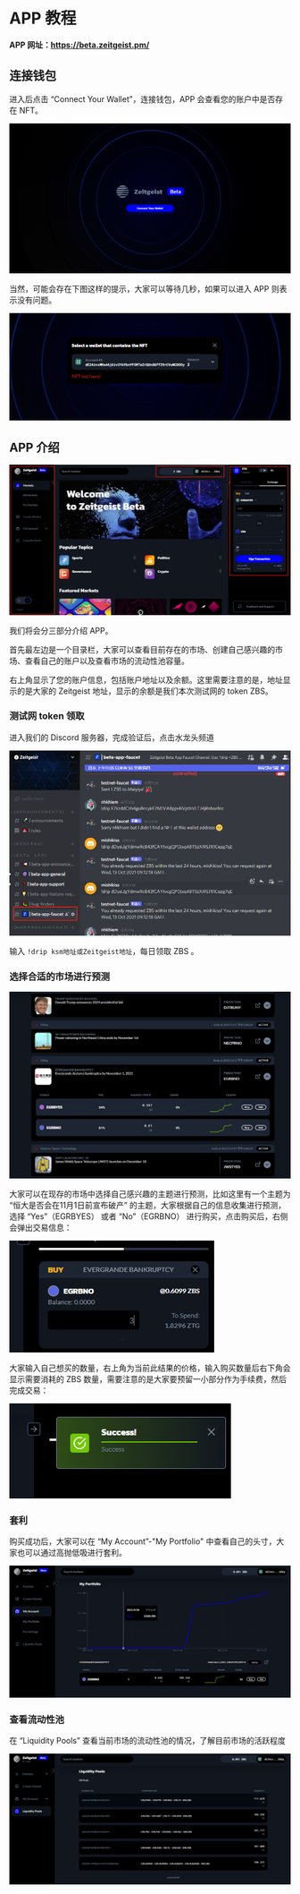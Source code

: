 # APP 教程
**APP 网址：https://beta.zeitgeist.pm/**

## 连接钱包

进入后点击 “Connect Your Wallet”，连接钱包，APP 会查看您的账户中是否存在 NFT。

![](https://raw.githubusercontent.com/Whisker17/ImageStoreService/main/image-20211013121713360.png)

当然，可能会存在下图这样的提示，大家可以等待几秒，如果可以进入 APP 则表示没有问题。

![](https://raw.githubusercontent.com/Whisker17/ImageStoreService/main/image-20211013121733640.png)

## APP 介绍

![](https://raw.githubusercontent.com/Whisker17/ImageStoreService/main/image-20211013123835284.png)

我们将会分三部分介绍 APP。

首先最左边是一个目录栏，大家可以查看目前存在的市场、创建自己感兴趣的市场、查看自己的账户以及查看市场的流动性池容量。

右上角显示了您的账户信息，包括账户地址以及余额。这里需要注意的是，地址显示的是大家的 Zeitgeist 地址，显示的余额是我们本次测试网的 token ZBS。

### 测试网 token 领取

进入我们的 Discord 服务器，完成验证后，点击水龙头频道

![](https://raw.githubusercontent.com/Whisker17/ImageStoreService/main/image-20211013124747988.png)

输入 `!drip ksm地址或Zeitgeist地址`，每日领取 ZBS 。

### 选择合适的市场进行预测

![](https://raw.githubusercontent.com/Whisker17/ImageStoreService/main/image-20211013125047263.png)

大家可以在现存的市场中选择自己感兴趣的主题进行预测，比如这里有一个主题为 “恒大是否会在11月1日前宣布破产” 的主题，大家根据自己的信息收集进行预测，选择 “Yes”（EGRBYES） 或者 “No”（EGRBNO）  进行购买，点击购买后，右侧会弹出交易信息：

![](https://raw.githubusercontent.com/Whisker17/ImageStoreService/main/image-20211013125639292.png)

大家输入自己想买的数量，右上角为当前此结果的价格，输入购买数量后右下角会显示需要消耗的 ZBS 数量，需要注意的是大家要预留一小部分作为手续费，然后完成交易：

![](https://raw.githubusercontent.com/Whisker17/ImageStoreService/main/image-20211013125858295.png)

### 套利

购买成功后，大家可以在 “My Account”-"My Portfolio" 中查看自己的头寸，大家也可以通过高抛低吸进行套利。

![](https://raw.githubusercontent.com/Whisker17/ImageStoreService/main/image-20211013130119647.png)

### 查看流动性池

在 “Liquidity Pools” 查看当前市场的流动性池的情况，了解目前市场的活跃程度

![](https://raw.githubusercontent.com/Whisker17/ImageStoreService/main/image-20211013130303230.png)